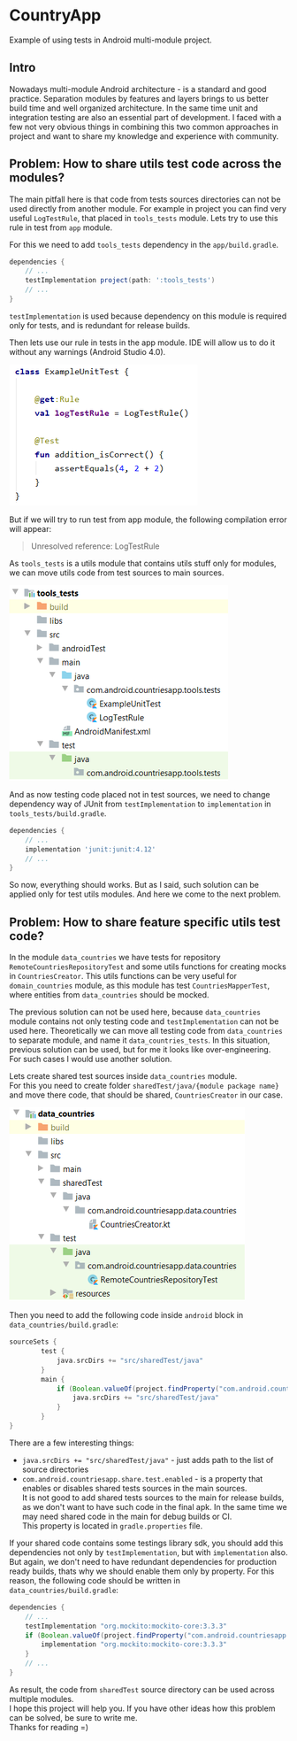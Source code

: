 CountryApp
==========

Example of using tests in Android multi-module project.

## Intro

Nowadays multi-module Android architecture - is a standard and good practice.
Separation modules by features and layers brings to us better build time and well organized architecture.
In the same time unit and integration testing are also an essential part of development.
I faced with a few not very obvious things in combining this two common approaches in project and want to share my knowledge and experience with community.

## Problem: How to share utils test code across the modules?

The main pitfall here is that code from tests sources directories can not be used directly from another module.
For example in project you can find very useful `LogTestRule`, that placed in `tools_tests` module.
Lets try to use this rule in test from `app` module.

For this we need to add `tools_tests` dependency in the `app/build.gradle`.
```groovy
dependencies {
    // ...
    testImplementation project(path: ':tools_tests')
    // ...
}
```
`testImplementation` is used because dependency on this module is required only for tests, and is redundant for release builds.

Then lets use our rule in tests in the app module. IDE will allow us to do it without any warnings (Android Studio 4.0).

![alt text](https://github.com/tberchanov/CountryApp/blob/master/.readme_images/test_without_warnings_example.png?raw=true)

But if we will try to run test from app module, the following compilation error will appear:
> Unresolved reference: LogTestRule

As `tools_tests` is a utils module that contains utils stuff only for modules, we can move utils code from test sources to main sources.

![alt text](https://github.com/tberchanov/CountryApp/blob/master/.readme_images/tools_tests_directories_example.png?raw=true)

And as now testing code placed not in test sources, we need to change dependency way of JUnit from `testImplementation` to `implementation` in `tools_tests/build.gradle`.
```groovy
dependencies {
    // ...
    implementation 'junit:junit:4.12'
    // ...
}
```
So now, everything should works. But as I said, such solution can be applied only for test utils modules.
And here we come to the next problem.

## Problem: How to share feature specific utils test code? 

In the module `data_countries` we have tests for repository `RemoteCountriesRepositoryTest` and some utils functions for creating mocks in `CountriesCreator`.
This utils functions can be very useful for `domain_countries` module, as this module has test `CountriesMapperTest`, where entities from `data_countries` should be mocked.

The previous solution can not be used here, because `data_countries` module contains not only testing code and `testImplementation` can not be used here.
Theoretically we can move all testing code from `data_countries` to separate module, and name it `data_countries_tests`.
In this situation, previous solution can be used, but for me it looks like over-engineering.  
For such cases I would use another solution.

Lets create shared test sources inside `data_countries` module.  
For this you need to create folder `sharedTest/java/{module package name}` and move there code, that should be shared, `CountriesCreator` in our case.

![alt text](https://github.com/tberchanov/CountryApp/blob/master/.readme_images/data_countries_directories_example.png?raw=true)

Then you need to add the following code inside `android` block in `data_countries/build.gradle`:
```groovy
sourceSets {
        test {
            java.srcDirs += "src/sharedTest/java"
        }
        main {
            if (Boolean.valueOf(project.findProperty("com.android.countriesapp.share.test.enabled"))) {
                java.srcDirs += "src/sharedTest/java"
            }
        }
}
```

There are a few interesting things:
* `java.srcDirs += "src/sharedTest/java"` - just adds path to the list of source directories
* `com.android.countriesapp.share.test.enabled` - is a property that enables or disables shared tests sources in the main sources.  
It is not good to add shared tests sources to the main for release builds, as we don't want to have such code in the final apk.
In the same time we may need shared code in the main for debug builds or CI.  
This property is located in `gradle.properties` file.

If your shared code contains some testings library sdk, you should add this dependencies not only by `testImplementation`, but with `implementation` also.
But again, we don't need to have redundant dependencies for production ready builds, thats why we should enable them only by property.
For this reason, the following code should be written in `data_countries/build.gradle`:

```groovy
dependencies {
    // ...
    testImplementation "org.mockito:mockito-core:3.3.3"
    if (Boolean.valueOf(project.findProperty("com.android.countriesapp.share.test.enabled"))) {
        implementation "org.mockito:mockito-core:3.3.3"
    }
    // ...
}
```

As result, the code from `sharedTest` source directory can be used across multiple modules.  
I hope this project will help you. If you have other ideas how this problem can be solved, be sure to write me.  
Thanks for reading =)